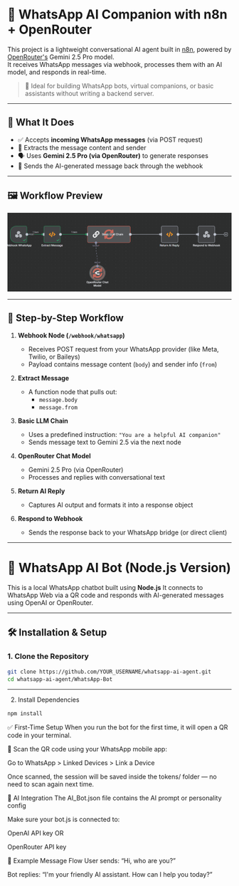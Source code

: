 # 💬 WhatsApp AI Companion with n8n + OpenRouter

This project is a lightweight conversational AI agent built in [n8n](https://n8n.io/), powered by [OpenRouter's](https://openrouter.ai/) Gemini 2.5 Pro model.  
It receives WhatsApp messages via webhook, processes them with an AI model, and responds in real-time.

> 🔧 Ideal for building WhatsApp bots, virtual companions, or basic assistants without writing a backend server.

---

## 🧠 What It Does

- ✅ Accepts **incoming WhatsApp messages** (via POST request)
- 🧠 Extracts the message content and sender
- 🗣 Uses **Gemini 2.5 Pro (via OpenRouter)** to generate responses
- 🔁 Sends the AI-generated message back through the webhook

---

## 🖼 Workflow Preview

![Workflow Diagram](screenshots/wa.png)

---

## 🔄 Step-by-Step Workflow

1. **Webhook Node (`/webhook/whatsapp`)**
   - Receives POST request from your WhatsApp provider (like Meta, Twilio, or Baileys)
   - Payload contains message content (`body`) and sender info (`from`)

2. **Extract Message**
   - A function node that pulls out:
     - `message.body`
     - `message.from`

3. **Basic LLM Chain**
   - Uses a predefined instruction: `"You are a helpful AI companion"`
   - Sends message text to Gemini 2.5 via the next node

4. **OpenRouter Chat Model**
   - Gemini 2.5 Pro (via OpenRouter)
   - Processes and replies with conversational text

5. **Return AI Reply**
   - Captures AI output and formats it into a response object

6. **Respond to Webhook**
   - Sends the response back to your WhatsApp bridge (or direct client)

---

# 💬 WhatsApp AI Bot (Node.js Version)

This is a local WhatsApp chatbot built using **Node.js** 
It connects to WhatsApp Web via a QR code and responds with AI-generated messages using OpenAI or OpenRouter.

---

## 🛠 Installation & Setup

### 1. Clone the Repository

```bash
git clone https://github.com/YOUR_USERNAME/whatsapp-ai-agent.git
cd whatsapp-ai-agent/WhatsApp-Bot
```

---
2. Install Dependencies
   
```bash
npm install
```

✅ First-Time Setup
When you run the bot for the first time, it will open a QR code in your terminal.

📱 Scan the QR code using your WhatsApp mobile app:

Go to WhatsApp > Linked Devices > Link a Device

Once scanned, the session will be saved inside the tokens/ folder — no need to scan again next time.

🤖 AI Integration
The AI_Bot.json file contains the AI prompt or personality config

Make sure your bot.js is connected to:

OpenAI API key OR

OpenRouter API key



🧪 Example Message Flow
User sends: “Hi, who are you?”

Bot replies: “I'm your friendly AI assistant. How can I help you today?”





